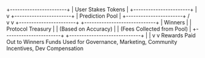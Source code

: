 +-----------------------+
|  User Stakes Tokens   |
+-----------------------+
           |
           v
+-----------------------+
|    Prediction Pool    |
+-----------------------+
      /           \
     v             v
+-----------------------+    +-----------------------------+
|        Winners        |    |      Protocol Treasury      |
|  (Based on Accuracy)  |    | (Fees Collected from Pool)  |
+-----------------------+    +-----------------------------+
           |                              |
           v                              v
  Rewards Paid Out to Winners    Funds Used for Governance, Marketing,
                                 Community Incentives, Dev Compensation
